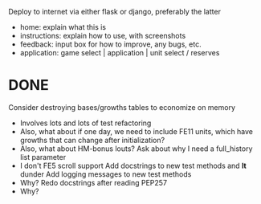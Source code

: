 Deploy to internet via either flask or django, preferably the latter
- home: explain what this is
- instructions: explain how to use, with screenshots
- feedback: input box for how to improve, any bugs, etc.
- application: game select | application | unit select / reserves

DONE
====
Consider destroying bases/growths tables to economize on memory
- Involves lots and lots of test refactoring
- Also, what about if one day, we need to include FE11 units, which have growths that can change after initialization?
- Also, what about HM-bonus louts?
Ask about why I need a full_history list parameter
- I don't
FE5 scroll support
Add docstrings to new test methods and __lt__ dunder
Add logging messages to new test methods
- Why?
Redo docstrings after reading PEP257
- Why?
